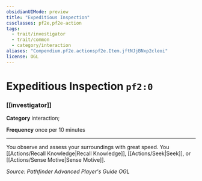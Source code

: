 ```yaml
---
obsidianUIMode: preview
title: "Expeditious Inspection"
cssclasses: pf2e,pf2e-action
tags:
  - trait/investigator
  - trait/common
  - category/interaction
aliases: "Compendium.pf2e.actionspf2e.Item.jftNJjBNxp2cleoi"
license: OGL
---
```

# Expeditious Inspection `pf2:0`

### [[investigator]]

**Category** interaction; 




**Frequency** once per 10 minutes

* * *

You observe and assess your surroundings with great speed. You [[Actions/Recall Knowledge|Recall Knowledge]], [[Actions/Seek|Seek]], or [[Actions/Sense Motive|Sense Motive]].

*Source: Pathfinder Advanced Player's Guide*
*OGL*